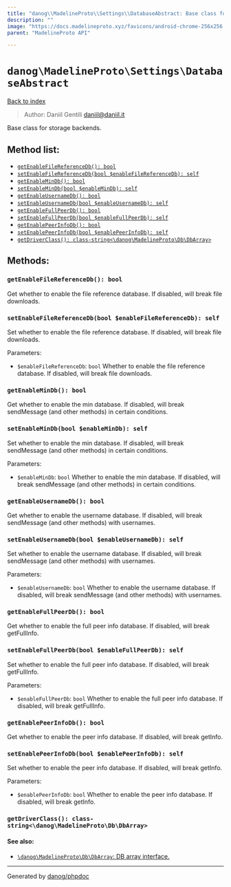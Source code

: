```yaml
---
title: "danog\\MadelineProto\\Settings\\DatabaseAbstract: Base class for storage backends."
description: ""
image: "https://docs.madelineproto.xyz/favicons/android-chrome-256x256.png"
parent: "MadelineProto API"

---
```

# `danog\MadelineProto\Settings\DatabaseAbstract`
[Back to index](../../../index.html)

> Author: Daniil Gentili <daniil@daniil.it>  
  

Base class for storage backends.  




## Method list:
* [`getEnableFileReferenceDb(): bool`](#getenablefilereferencedb)
* [`setEnableFileReferenceDb(bool $enableFileReferenceDb): self`](#setenablefilereferencedb)
* [`getEnableMinDb(): bool`](#getenablemindb)
* [`setEnableMinDb(bool $enableMinDb): self`](#setenablemindb)
* [`getEnableUsernameDb(): bool`](#getenableusernamedb)
* [`setEnableUsernameDb(bool $enableUsernameDb): self`](#setenableusernamedb)
* [`getEnableFullPeerDb(): bool`](#getenablefullpeerdb)
* [`setEnableFullPeerDb(bool $enableFullPeerDb): self`](#setenablefullpeerdb)
* [`getEnablePeerInfoDb(): bool`](#getenablepeerinfodb)
* [`setEnablePeerInfoDb(bool $enablePeerInfoDb): self`](#setenablepeerinfodb)
* [`getDriverClass(): class-string<\danog\MadelineProto\Db\DbArray>`](#getdriverclass)

## Methods:
### `getEnableFileReferenceDb(): bool`

Get whether to enable the file reference database. If disabled, will break file downloads.



### `setEnableFileReferenceDb(bool $enableFileReferenceDb): self`

Set whether to enable the file reference database. If disabled, will break file downloads.


Parameters:

* `$enableFileReferenceDb`: `bool` Whether to enable the file reference database. If disabled, will break file downloads.  



### `getEnableMinDb(): bool`

Get whether to enable the min database. If disabled, will break sendMessage (and other methods) in certain conditions.



### `setEnableMinDb(bool $enableMinDb): self`

Set whether to enable the min database. If disabled, will break sendMessage (and other methods) in certain conditions.


Parameters:

* `$enableMinDb`: `bool` Whether to enable the min database. If disabled, will break sendMessage (and other methods) in certain conditions.  



### `getEnableUsernameDb(): bool`

Get whether to enable the username database. If disabled, will break sendMessage (and other methods) with usernames.



### `setEnableUsernameDb(bool $enableUsernameDb): self`

Set whether to enable the username database. If disabled, will break sendMessage (and other methods) with usernames.


Parameters:

* `$enableUsernameDb`: `bool` Whether to enable the username database. If disabled, will break sendMessage (and other methods) with usernames.  



### `getEnableFullPeerDb(): bool`

Get whether to enable the full peer info database. If disabled, will break getFullInfo.



### `setEnableFullPeerDb(bool $enableFullPeerDb): self`

Set whether to enable the full peer info database. If disabled, will break getFullInfo.


Parameters:

* `$enableFullPeerDb`: `bool` Whether to enable the full peer info database. If disabled, will break getFullInfo.  



### `getEnablePeerInfoDb(): bool`

Get whether to enable the peer info database. If disabled, will break getInfo.



### `setEnablePeerInfoDb(bool $enablePeerInfoDb): self`

Set whether to enable the peer info database. If disabled, will break getInfo.


Parameters:

* `$enablePeerInfoDb`: `bool` Whether to enable the peer info database. If disabled, will break getInfo.  



### `getDriverClass(): class-string<\danog\MadelineProto\Db\DbArray>`




#### See also: 
* [`\danog\MadelineProto\Db\DbArray`: DB array interface.](../../../danog/MadelineProto/Db/DbArray.html)




---
Generated by [danog/phpdoc](https://phpdoc.daniil.it)
